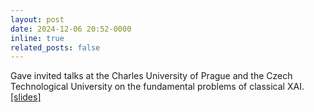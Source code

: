 ```yaml
---
layout: post
date: 2024-12-06 20:52-0000
inline: true
related_posts: false
---
```


Gave invited talks at the Charles University of Prague and the Czech Technological University on the fundamental problems of classical XAI. [[slides]](assets/pdf/slides/xai-seminar-prague.pdf)